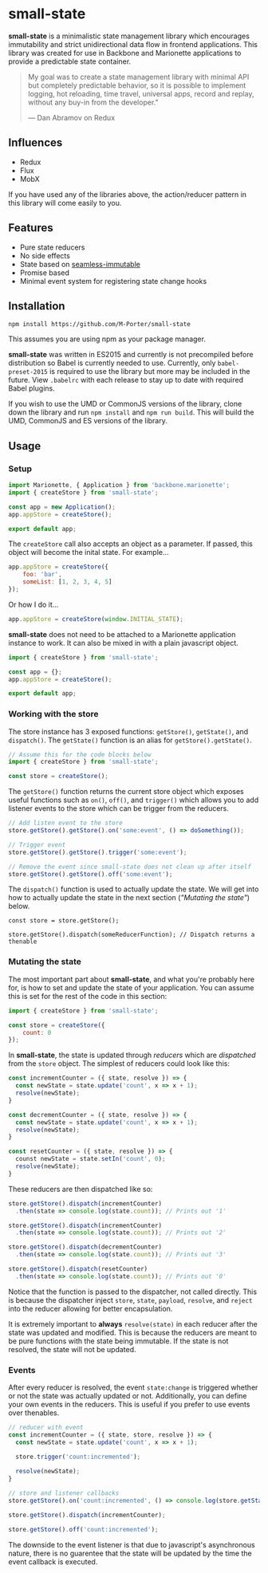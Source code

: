 # small-state

**small-state** is a minimalistic state management library which encourages 
immutability and strict unidirectional data flow in frontend applications. 
This library was created for use in Backbone and Marionette applications to 
provide a predictable state container.

> My goal was to create a state management library with minimal API but 
> completely predictable behavior, so it is possible to implement logging, hot 
> reloading, time travel, universal apps, record and replay, without any buy-in 
> from the developer."
> 
> — Dan Abramov on Redux

## Influences

- Redux
- Flux
- MobX

If you have used any of the libraries above, the action/reducer pattern in 
this library will come easily to you.

## Features
- Pure state reducers
- No side effects
- State based on [seamless-immutable](https://github.com/rtfeldman/seamless-immutable)
- Promise based
- Minimal event system for registering state change hooks

## Installation

`npm install https://github.com/M-Porter/small-state`

This assumes you are using npm as your package manager.

**small-state** was written in ES2015 and currently is not precompiled before 
distribution so Babel is currently needed to use. Currently, only 
`babel-preset-2015` is required to use the library but more may be included 
in the future. View `.babelrc` with each release to stay up to date with 
required Babel plugins.

If you wish to use the UMD or CommonJS versions of the library, clone down 
the library and run `npm install` and `npm run build`. This will build the 
UMD, CommonJS and ES versions of the library.

## Usage

### Setup

```js
import Marionette, { Application } from 'backbone.marionette';
import { createStore } from 'small-state';

const app = new Application();
app.appStore = createStore();

export default app;
```

The `createStore` call also accepts an object as a parameter. If passed, 
this object will become the inital state. For example...

```js
app.appStore = createStore({
    foo: 'bar',
    someList: [1, 2, 3, 4, 5]
});
```
Or how I do it...

```js
app.appStore = createStore(window.INITIAL_STATE);
```

**small-state** does not need to be attached to a Marionette application 
instance to work. It can also be mixed in with a plain javascript object.

```js
import { createStore } from 'small-state';

const app = {};
app.appStore = createStore();

export default app;
```

### Working with the store

The store instance has 3 exposed functions: `getStore()`, `getState()`, 
and `dispatch()`. The `getState()` function is an alias for 
`getStore().getState()`.

```js
// Assume this for the code blocks below
import { createStore } from 'small-state';

const store = createStore();
```

The `getStore()` function returns the current store object which exposes useful
functions such as `on()`, `off()`, and `trigger()` which allows you to add
listener events to the store which can be trigger from the reducers.

```js
// Add listen event to the store
store.getStore().getStore().on('some:event', () => doSomething());

// Trigger event
store.getStore().getStore().trigger('some:event');

// Remove the event since small-state does not clean up after itself
store.getStore().getStore().off('some:event');
```

The `dispatch()` function is used to actually update the state. We will get
into how to actually update the state in the next section 
(_"Mutating the state"_) below.

```
const store = store.getStore();

store.getStore().dispatch(someReducerFunction); // Dispatch returns a thenable
```

### Mutating the state

The most important part about **small-state**, and what you're probably here
for, is how to set and update the state of your application. You can assume this
is set for the rest of the code in this section:

```js
import { createStore } from 'small-state';

const store = createStore({
    count: 0
});
```

In **small-state**, the state is updated through _reducers_ which are 
_dispatched_ from the `store` object. The simplest of reducers could look like this:

```js
const incrementCounter = ({ state, resolve }) => {
  const newState = state.update('count', x => x + 1);
  resolve(newState);
}

const decrementCounter = ({ state, resolve }) => {
  const newState = state.update('count', x => x + 1);
  resolve(newState);
}

const resetCounter = ({ state, resolve }) => {
  counst newState = state.setIn('count', 0);
  resolve(newState);
}
```

These reducers are then dispatched like so:

```js
store.getStore().dispatch(incrementCounter)
  .then(state => console.log(state.count)); // Prints out '1'

store.getStore().dispatch(incrementCounter)
  .then(state => console.log(state.count)); // Prints out '2'

store.getStore().dispatch(decrementCounter)
  .then(state => console.log(state.count)); // Prints out '3'

store.getStore().dispatch(resetCounter)
  .then(state => console.log(state.count)); // Prints out '0'
```

Notice that the function is passed to the dispatcher, not called directly. This
is because the dispatcher inject `store`, `state`, `payload`, `resolve`, and
`reject` into the reducer allowing for better encapsulation.

It is extremely important to **always** `resolve(state)` in each reducer after
the state was updated and modified. This is because the reducers are meant
to be pure functions with the state being immutable. If the state is not 
resolved, the state will not be updated.

### Events

After every reducer is resolved, the event `state:change` is triggered whether
or not the state was actually updated or not. Additionally, you can define your
own events in the reducers. This is useful if you prefer to use events over
thenables.

```js
// reducer with event
const incrementCounter = ({ state, store, resolve }) => {
  const newState = state.update('count', x => x + 1);

  store.trigger('count:incremented');
  
  resolve(newState);
}

// store and listener callbacks
store.getStore().on('count:incremented', () => console.log(store.getState().count));

store.getStore().dispatch(incrementCounter);

store.getStore().off('count:incremented');
```

The downside to the event listener is that due to javascript's asynchronous
nature, there is no guarentee that the state will be updated by the time the
event callback is executed.

